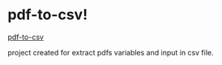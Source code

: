 # pdf-to-csv!
[pdf-to-csv](https://user-images.githubusercontent.com/56636804/161165365-869a0520-a8d0-4c67-aee1-fd3c873c89c7.png)

project created for extract pdfs variables and input in csv file.
